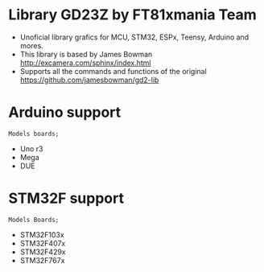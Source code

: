 # Library GD23Z by FT81xmania Team
+ Unoficial library grafics for MCU, STM32, ESPx, Teensy, Arduino and mores.
+ This library is based by James Bowman http://excamera.com/sphinx/index.html
+ Supports all the commands and functions of the original https://github.com/jamesbowman/gd2-lib

# Arduino support
    Models boards;
* Uno r3
* Mega
* DUE

# STM32F support
    Models Boards;
* STM32F103x
* STM32F407x
* STM32F429x
* STM32F767x
